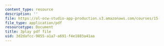 ```yaml
---
content_type: resource
description: ''
file: https://ol-ocw-studio-app-production.s3.amazonaws.com/courses/15-071-the-analytics-edge-spring-2017/3d2dafcc9855a1a7a691f4e1883a41aa_plpDQpjB044.pdf
file_type: application/pdf
resourcetype: Document
title: 3play pdf file
uid: 3d2dafcc-9855-a1a7-a691-f4e1883a41aa
---
```

